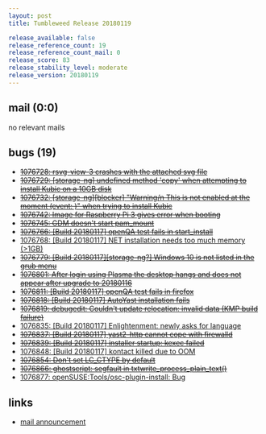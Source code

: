 ```yaml
---
layout: post
title: Tumbleweed Release 20180119

release_available: false
release_reference_count: 19
release_reference_count_mail: 0
release_score: 83
release_stability_level: moderate
release_version: 20180119
---
```


## mail (0:0)

no relevant mails

## bugs (19)

<!--more-->

- ~~[1076728: rsvg-view-3 crashes with the attached svg file](https://bugzilla.opensuse.org/show_bug.cgi?id=1076728)~~
- ~~[1076729: \[storage-ng\] undefined method 'copy' when attempting to install Kubic on a 10GB disk](https://bugzilla.opensuse.org/show_bug.cgi?id=1076729)~~
- ~~[1076732: \[storage-ng\]\[blocker\] "Warning/n This is not enabled at the moment (event: )" when trying to install Kubic](https://bugzilla.opensuse.org/show_bug.cgi?id=1076732)~~
- ~~[1076742: Image for Raspberry Pi 3 gives error when booting](https://bugzilla.opensuse.org/show_bug.cgi?id=1076742)~~
- ~~[1076745: GDM doesn't start pam_mount](https://bugzilla.opensuse.org/show_bug.cgi?id=1076745)~~
- ~~[1076766: \[Build 20180117\] openQA test fails in start_install](https://bugzilla.opensuse.org/show_bug.cgi?id=1076766)~~
- [1076768: \[Build 20180117\] NET installation needs too much memory (>1GB)](https://bugzilla.opensuse.org/show_bug.cgi?id=1076768)
- ~~[1076779: \[Build 20180117\]\[storage-ng?\] Windows 10 is not listed in the grub menu](https://bugzilla.opensuse.org/show_bug.cgi?id=1076779)~~
- ~~[1076801: After login using Plasma the desktop hangs and does not appear after upgrade to 20180116](https://bugzilla.opensuse.org/show_bug.cgi?id=1076801)~~
- ~~[1076811: \[Build 20180117\] openQA test fails in firefox](https://bugzilla.opensuse.org/show_bug.cgi?id=1076811)~~
- ~~[1076818: \[Build 20180117\] AutoYast installation fails](https://bugzilla.opensuse.org/show_bug.cgi?id=1076818)~~
- ~~[1076819: debugedit: Couldn't update relocation: invalid data (KMP build failure)](https://bugzilla.opensuse.org/show_bug.cgi?id=1076819)~~
- [1076835: \[Build 20180117\] Enlightenment: newly asks for language](https://bugzilla.opensuse.org/show_bug.cgi?id=1076835)
- ~~[1076837: \[Build 20180117\] yast2-http cannot cope with firewalld](https://bugzilla.opensuse.org/show_bug.cgi?id=1076837)~~
- ~~[1076839: \[Build 20180117\] installer startup: kexec failed](https://bugzilla.opensuse.org/show_bug.cgi?id=1076839)~~
- [1076848: \[Build 20180117\] kontact killed due to OOM](https://bugzilla.opensuse.org/show_bug.cgi?id=1076848)
- ~~[1076854: Don't set LC_CTYPE by default](https://bugzilla.opensuse.org/show_bug.cgi?id=1076854)~~
- ~~[1076866: ghostscript: segfault in txtwrite_process_plain_text()](https://bugzilla.opensuse.org/show_bug.cgi?id=1076866)~~
- [1076877: openSUSE:Tools/osc-plugin-install: Bug](https://bugzilla.opensuse.org/show_bug.cgi?id=1076877)



## links

- [mail announcement](https://lists.opensuse.org/opensuse-factory/2018-01/msg00395.html)
